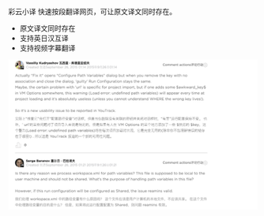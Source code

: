 彩云小译 快速按段翻译网页，可让原文译文同时存在。

<!-- feature -->

- 原文译文同时存在
- 支持英日汉互译
- 支持视频字幕翻译

<!-- gallery -->

![image-20200220231945802](assets/image-20200220231945802.png)
